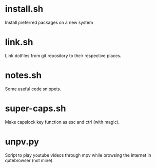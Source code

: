 # install.sh
Install preferred packages on a new system

# link.sh
Link dotfiles from git repository to their respective places.

# notes.sh
Some useful code snippets.

# super-caps.sh
Make capslock key function as esc and ctrl (with magic).

# unpv.py
Script to play youtube videos through mpv while browsing the internet in qutebrowser (not mine).
